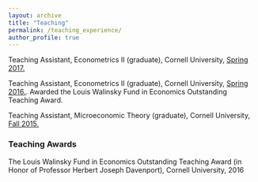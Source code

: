 ```yaml
---
layout: archive
title: "Teaching"
permalink: /teaching_experience/
author_profile: true
---
```


Teaching Assistant, Econometrics II (graduate), Cornell University, [Spring 2017.](http://nahimzahur.github.io/files/Spring_2017_Grad_Metrics_II_Evaluation.pdf) 

Teaching Assistant, Econometrics II (graduate), Cornell University, [Spring 2016.](http://nahimzahur.github.io/files/Spring_2016_Grad_Metrics_II_Evaluation.pdf). Awarded the Louis Walinsky Fund in Economics Outstanding Teaching Award.

Teaching Assistant, Microeconomic Theory (graduate), Cornell University, [Fall 2015.](http://nahimzahur.github.io/files/Fall_2015_Grad_Micro_I_Evaluation.pdf) 

### Teaching Awards

The Louis Walinsky Fund in Economics Outstanding Teaching Award (in Honor of Professor Herbert Joseph Davenport), Cornell University, 2016
